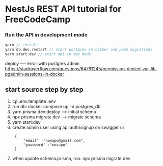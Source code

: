 # NestJs REST API tutorial for FreeCodeCamp

### Run the API in development mode

```javascript
yarn // install
yarn db:dev:restart // start postgres in docker and push migrations
yarn start:dev // start api in dev mode
```

deploy ---
error with postgres admin
https://stackoverflow.com/questions/64781245/permission-denied-var-lib-pgadmin-sessions-in-docker

## start source step by step

1. cp .env.template .env
2. run db: docker compose up -d postgres_db
3. yarn prisma:dev:deploy --> initial schema
4. npx prisma migrate dev --> migrate schema
5. yarn start:dev
6. create admin user using api auth/signup on swagger ui
   ```
    {
        "email" :"novapo@gmail.com",
        "password" :"novapo"
    }
   ```
7. when update schema.prisma, run: npx prisma migrate dev
